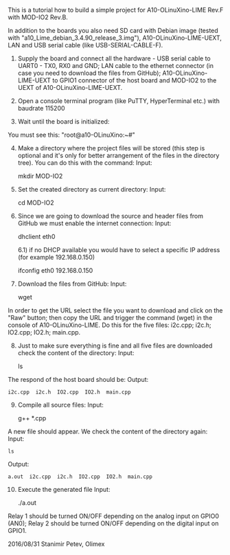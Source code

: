 This is a tutorial how to build a simple project for A10-OLinuXino-LIME Rev.F with MOD-IO2 Rev.B.

In addition to the boards you also need SD card with Debian image (tested with "a10_Lime_debian_3.4.90_release_3.img"), A10-OLinuXino-LIME-UEXT, LAN and USB serial cable (like USB-SERIAL-CABLE-F).

1) Supply the board and connect all the hardware - USB serial cable to UART0 - TX0, RX0 and GND; LAN cable to the ethernet connector (in case you need to download the files from GitHub); A10-OLinuXino-LIME-UEXT to GPIO1 connector of the host board and MOD-IO2 to the UEXT of A10-OLinuXino-LIME-UEXT.

2) Open a console terminal program (like PuTTY, HyperTerminal etc.) with baudrate 115200

3) Wait until the board is initialized:

You must see this: "root@a10-OLinuXino:~#"

4) Make a directory where the project files will be stored (this step is optional and it's only for better arrangement of the files in the directory tree). You can do this with the command:
Input:

	mkdir MOD-IO2

5) Set the created directory as current directory:
Input:

	cd MOD-IO2

6) Since we are going to download the source and header files from GitHub we must enable the internet connection:
Input:

	dhclient eth0

	6.1) if no DHCP available you would have to select a specific IP address (for example 192.168.0.150)

	ifconfig eth0 192.168.0.150

7) Download the files from GitHub:
Input:

	wget <URL>
	
In order to get the URL select the file you want to download and click on the "Raw" button; then copy the URL and trigger the command (wget) in the console of A10-OLinuXino-LIME. Do this for the five files: i2c.cpp; i2c.h; IO2.cpp; IO2.h; main.cpp.

8) Just to make sure everything is fine and all five files are downloaded check the content of the directory:
Input:

	ls

The respond of the host board should be:
Output:

	i2c.cpp  i2c.h  IO2.cpp  IO2.h  main.cpp

9) Compile all source files:
Input:

	g++ *.cpp

A new file should appear. We check the content of the directory again:
Input:

	ls
	
Output:

	a.out  i2c.cpp  i2c.h  IO2.cpp  IO2.h  main.cpp

10) Execute the generated file
Input:

	./a.out


Relay 1 should be turned ON/OFF depending on the analog input on GPIO0 (AN0); Relay 2 should be turned ON/OFF depending on the digital input on GPIO1.

2016/08/31
Stanimir Petev, Olimex